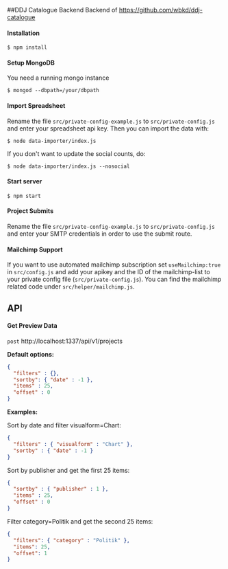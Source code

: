 ##DDJ Catalogue Backend
Backend of https://github.com/wbkd/ddj-catalogue

#### Installation
```
$ npm install
```

#### Setup MongoDB
You need a running mongo instance
```
$ mongod --dbpath=/your/dbpath
```

#### Import Spreadsheet
Rename the file `src/private-config-example.js` to `src/private-config.js` and enter your spreadsheet api key.
Then you can import the data with:
```
$ node data-importer/index.js
```

If you don't want to update the social counts, do:

```
$ node data-importer/index.js --nosocial
```

#### Start server
```
$ npm start
```

#### Project Submits
Rename the file `src/private-config-example.js` to `src/private-config.js` and enter your SMTP credentials in order to use the submit route.

#### Mailchimp Support
If you want to use automated mailchimp subscription set `useMailchimp:true` in `src/config.js` and add your apikey and the ID of the mailchimp-list to your private config file (`src/private-config.js`). You can find the mailchimp related code under `src/helper/mailchimp.js`.

## API

#### Get Preview Data

`post` http://localhost:1337/api/v1/projects

**Default options:**

```json
{
  "filters" : {},
  "sortby": { "date" : -1 }, 
  "items" : 25, 
  "offset" : 0
}
```

**Examples:**

Sort by date and filter visualform=Chart:
```json
{ 
  "filters" : { "visualform" : "Chart" }, 
  "sortby" : { "date" : -1 }  
}
```

Sort by publisher and get the first 25 items:
```json
{ 
  "sortby" : { "publisher" : 1 }, 
  "items" : 25, 
  "offset" : 0  
}
```

Filter category=Politik and get the second 25 items:
```json
{ 
  "filters": { "category" : "Politik" }, 
  "items": 25, 
  "offset": 1  
}
```

